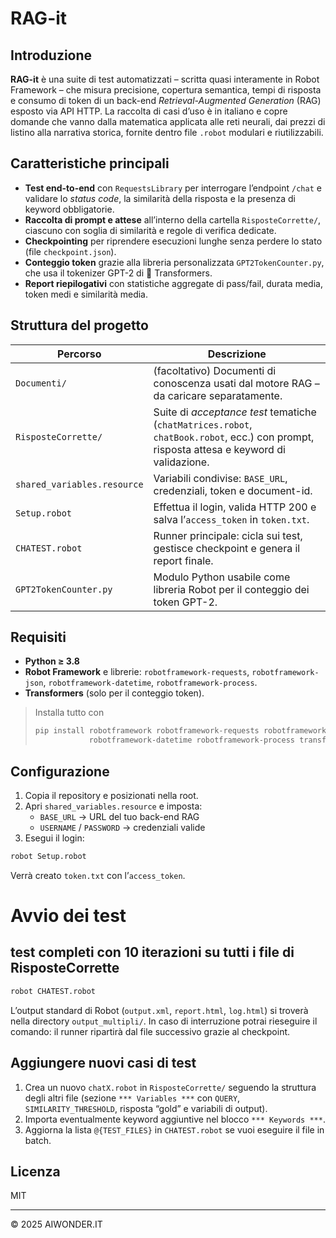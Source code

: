 # RAG-it

## Introduzione  
**RAG-it** è una suite di test automatizzati – scritta quasi interamente in Robot Framework – che misura precisione, copertura semantica, tempi di risposta e consumo di token di un back-end _Retrieval-Augmented Generation_ (RAG) esposto via API HTTP. La raccolta di casi d’uso è in italiano e copre domande che vanno dalla matematica applicata alle reti neurali, dai prezzi di listino alla narrativa storica, fornite dentro file `.robot` modulari e riutilizzabili.<!-- :contentReference[oaicite:0]{index=0} -->

## Caratteristiche principali  

* **Test end-to-end** con `RequestsLibrary` per interrogare l’endpoint `/chat` e validare lo _status code_, la similarità della risposta e la presenza di keyword obbligatorie.<!-- :contentReference[oaicite:1]{index=1} -->
* **Raccolta di prompt e attese** all’interno della cartella `RisposteCorrette/`, ciascuno con soglia di similarità e regole di verifica dedicate.<!-- :contentReference[oaicite:2]{index=2} -->
* **Checkpointing** per riprendere esecuzioni lunghe senza perdere lo stato (file `checkpoint.json`).<!-- :contentReference[oaicite:3]{index=3} -->
* **Conteggio token** grazie alla libreria personalizzata `GPT2TokenCounter.py`, che usa il tokenizer GPT-2 di 🤗 Transformers.<!-- :contentReference[oaicite:4]{index=4} -->
* **Report riepilogativi** con statistiche aggregate di pass/fail, durata media, token medi e similarità media.<!-- :contentReference[oaicite:5]{index=5} -->

## Struttura del progetto  

| Percorso | Descrizione |
|----------|-------------|
| `Documenti/` | (facoltativo) Documenti di conoscenza usati dal motore RAG – da caricare separatamente. |
| `RisposteCorrette/` | Suite di _acceptance test_ tematiche (`chatMatrices.robot`, `chatBook.robot`, ecc.) con prompt, risposta attesa e keyword di validazione.<!-- :contentReference[oaicite:6]{index=6} --> |
| `shared_variables.resource` | Variabili condivise: `BASE_URL`, credenziali, token e document-id.<!-- :contentReference[oaicite:7]{index=7} --> |
| `Setup.robot` | Effettua il login, valida HTTP 200 e salva l’`access_token` in `token.txt`.<!-- :contentReference[oaicite:8]{index=8} --> |
| `CHATEST.robot` | Runner principale: cicla sui test, gestisce checkpoint e genera il report finale.<!-- :contentReference[oaicite:9]{index=9} --> |
| `GPT2TokenCounter.py` | Modulo Python usabile come libreria Robot per il conteggio dei token GPT-2.<!-- :contentReference[oaicite:10]{index=10} --> |

## Requisiti  

* **Python ≥ 3.8**  
* **Robot Framework** e librerie: `robotframework-requests`, `robotframework-json`, `robotframework-datetime`, `robotframework-process`.<!-- :contentReference[oaicite:11]{index=11} -->  
* **Transformers** (solo per il conteggio token).<!-- :contentReference[oaicite:12]{index=12} -->

> Installa tutto con  
> ```bash
> pip install robotframework robotframework-requests robotframework-json \
>             robotframework-datetime robotframework-process transformers
> ```

## Configurazione  

1. Copia il repository e posizionati nella root.  
2. Apri `shared_variables.resource` e imposta:  
   * `BASE_URL` → URL del tuo back-end RAG  
   * `USERNAME` / `PASSWORD` → credenziali valide  
3. Esegui il login:  
```bash
robot Setup.robot
```

Verrà creato `token.txt` con l’`access_token`.

# Avvio dei test

## test completi con 10 iterazioni su tutti i file di RisposteCorrette
```bash
robot CHATEST.robot
```

L’output standard di Robot (`output.xml`, `report.html`, `log.html`) si troverà nella directory `output_multipli/`. In caso di interruzione potrai rieseguire il comando: il runner ripartirà dal file successivo grazie al checkpoint.

## Aggiungere nuovi casi di test

1. Crea un nuovo `chatX.robot` in `RisposteCorrette/` seguendo la struttura degli altri file (sezione `*** Variables ***` con `QUERY`, `SIMILARITY_THRESHOLD`, risposta “gold” e variabili di output).
2. Importa eventualmente keyword aggiuntive nel blocco `*** Keywords ***`.
3. Aggiorna la lista `@{TEST_FILES}` in `CHATEST.robot` se vuoi eseguire il file in batch.


## Licenza

MIT

---

© 2025 AIWONDER.IT
